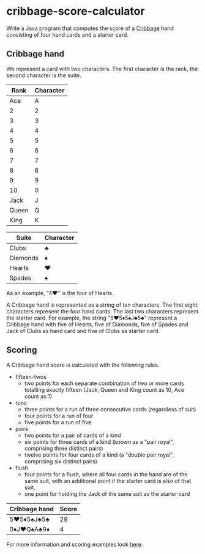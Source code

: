 # cribbage-score-calculator

Write a Java program that computes the score of a [Cribbage](https://en.wikipedia.org/wiki/Rules_of_cribbage) hand consisting of four hand cards and a starter card.

## Cribbage hand

We represent a card with two characters. The first character is the rank, the second character is the suite.

|Rank|Character|
|----|---------|
|Ace   |A|
|2|2|
|3|3|
|4|4|
|5|5|
|6|6|
|7|7|
|8|8|
|9|9|
|10|0|
|Jack|J|
|Queen|Q|
|King|K|

|Suite|Character|
|-----|--------|
|Clubs|♣|
|Diamonds|♦|
|Hearts|♥|
|Spades|♠|

As an example, "4♥" is the four of Hearts.

A Cribbage hand is represented as a string of ten characters. The first eight characters represent the four hand cards. The last two characters represent the starter card.
For example, the string "5♥5♦5♠J♣5♣" represent a Cribbage hand with five of Hearts, five of Diamonds, five of Spades and Jack of Clubs as hand card and five of Clubs as starter card.

## Scoring

A Cribbage hand score is calculated with the following rules.
* fifteen-twos
    * two points for each separate combination of two or more cards totalling exactly fifteen (Jack, Queen and King count as 10, Ace count as 1)
* runs
    * three points for a run of three consecutive cards (regardless of suit)
    * four points for a run of four
    * five points for a run of five
* pairs
    * two points for a pair of cards of a kind
    * six points for three cards of a kind (known as a "pair royal", comprising three distinct pairs)
    * twelve points for four cards of a kind (a "double pair royal", comprising six distinct pairs)
* flush
    * four points for a flush, where all four cards in the hand are of the same suit, with an additional point if the starter card is also of that suit.
    * one point for holding the Jack of the same suit as the starter card

| Cribbage hand | Score |
|-------|--------|
|5♥5♦5♠J♣5♣|29|
|0♦J♥Q♠A♣9♦|4|

For more information and scoring examples look [here](https://en.wikipedia.org/wiki/Rules_of_cribbage).